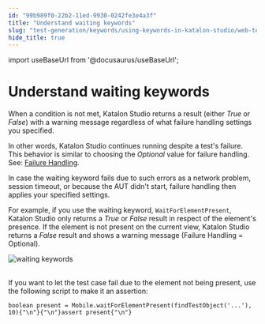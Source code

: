 ```yaml
---
id: "99b989f0-22b2-11ed-9930-0242fe3e4a3f"
title: "Understand waiting keywords"
slug: "test-generation/keywords/using-keywords-in-katalon-studio/web-testing/understand-waiting-keywords"
hide_title: true
---
```

import useBaseUrl from '@docusaurus/useBaseUrl';

  

# <a id="id" class="anchor_top_offset"/><a id="ariaid-title1" class="anchor_top_offset"/>Understand waiting keywords

  
    
<p xmlns="http://www.w3.org/1999/xhtml" className="p">When a condition is not met, Katalon Studio returns a result   (either <em className="ph i">True</em> or <em className="ph i">False</em>) with a warning message   regardless of what failure handling settings you specified.</p> 
    
<p xmlns="http://www.w3.org/1999/xhtml" className="p">In other words, Katalon Studio continues running despite a   test's failure. This behavior is similar to choosing the   <em className="ph i">Optional</em> value for failure handling. See: <a className="xref" href="/test-maintenance/configure-failure-handling-settings-in-katalon-studio">Failure     Handling</a>.</p> 
    
<p xmlns="http://www.w3.org/1999/xhtml" className="p">In case the waiting keyword fails due to such errors as a   network problem, session timeout, or because the AUT didn't start,   failure handling then applies your specified settings.</p> 
    
<p xmlns="http://www.w3.org/1999/xhtml" className="p">For example, if you use the waiting keyword,   <code className="ph codeph">WaitForElementPresent</code>, Katalon Studio only returns a   <em className="ph i">True</em> or <em className="ph i">False</em> result in respect of the element's   presence. If the element is not present on the current view,   Katalon Studio returns a <em className="ph i">False</em> result and shows a warning   message (Failure Handling = Optional).</p> 
    
<p xmlns="http://www.w3.org/1999/xhtml" className="p">   <img className="image" src={useBaseUrl("https://github.com/katalon-studio/docs-images/raw/master/katalon-studio/docs/understand-waiting-keywords/waiting-keyword.png")} alt="waiting keywords" /><br /><br /> </p> 
    
<p xmlns="http://www.w3.org/1999/xhtml" className="p">If you want to let the test case fail due to the element not   being present, use the following script to make it an   assertion:</p> 
          
<pre xmlns="http://www.w3.org/1999/xhtml" className="pre codeblock"><code>boolean present = Mobile.waitForElementPresent(findTestObject('...'), 10){"\n"}{"\n"}assert present{"\n"}</code></pre> 
      

